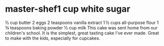 # master-shef1 cup white sugar
½ cup butter
2 eggs
2 teaspoons vanilla extract
1 ½ cups all-purpose flour 
1 ¾ teaspoons baking powder
½ cup milk
This cake was sent home from our children's school. It is the simplest, great tasting cake I've ever made. Great to make with the kids, especially for cupcakes.

